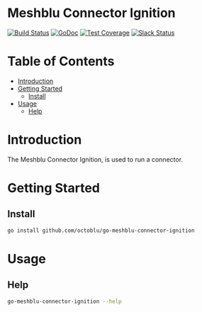 # Meshblu Connector Ignition

[![Build Status](https://travis-ci.org/octoblu/go-meshblu-connector-ignition.svg?branch=master)](https://travis-ci.org/octoblu/go-meshblu-connector-ignition)
[![GoDoc](https://godoc.org/github.com/octoblu/go-meshblu-connector-ignition?status.svg)](https://godoc.org/github.com/octoblu/go-meshblu-connector-ignition)
[![Test Coverage](https://codecov.io/gh/octoblu/go-meshblu-connector-ignition/branch/master/graph/badge.svg)](https://codecov.io/gh/octoblu/go-meshblu-connector-ignition)
[![Slack Status](http://community-slack.octoblu.com/badge.svg)](http://community-slack.octoblu.com)

# Table of Contents

* [Introduction](#introduction)
* [Getting Started](#getting-started)
  * [Install](#install)
* [Usage](#usage)
  * [Help](#help)

# Introduction

The Meshblu Connector Ignition, is used to run a connector.

# Getting Started

## Install

```bash
go install github.com/octoblu/go-meshblu-connector-ignition
```

# Usage

## Help

```bash
go-meshblu-connector-ignition --help
```
